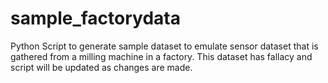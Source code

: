 # sample_factorydata
Python Script to generate sample dataset to emulate sensor dataset that is gathered from a  milling machine in a factory. 
This dataset has fallacy and script will be updated as changes are made. 
